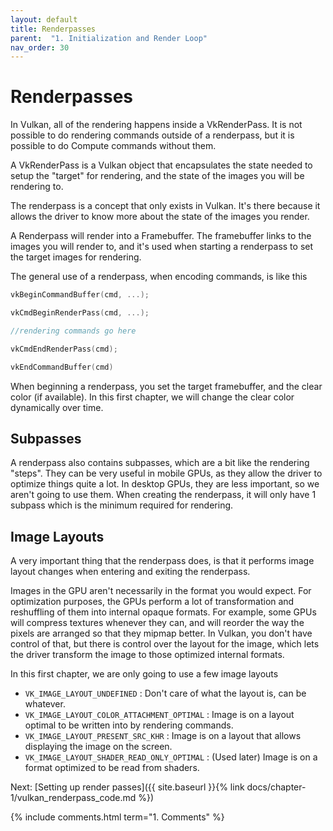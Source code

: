 ```yaml
---
layout: default
title: Renderpasses
parent:  "1. Initialization and Render Loop"
nav_order: 30
---
```



# Renderpasses
In Vulkan, all of the rendering happens inside a VkRenderPass. It is not possible to do rendering commands outside of a renderpass, but it is possible to do Compute commands without them.

A VkRenderPass is a Vulkan object that encapsulates the state needed to setup the "target" for rendering, and the state of the images you will be rendering to. 

The renderpass is a concept that only exists in Vulkan. It's there because it allows the driver to know more about the state of the images you render.

A Renderpass will render into a Framebuffer. The framebuffer links to the images you will render to, and it's used when starting a renderpass to set the target images for rendering.

The general use of a renderpass, when encoding commands, is like this

```cpp
vkBeginCommandBuffer(cmd, ...);

vkCmdBeginRenderPass(cmd, ...);

//rendering commands go here

vkCmdEndRenderPass(cmd);

vkEndCommandBuffer(cmd)
```

When beginning a renderpass, you set the target framebuffer, and the clear color (if available). In this first chapter, we will change the clear color dynamically over time.

## Subpasses
A renderpass also contains subpasses, which are a bit like the rendering "steps". They can be very useful in mobile GPUs, as they allow the driver to optimize things quite a lot. 
In desktop GPUs, they are less important, so we aren't going to use them. When creating the renderpass, it will only have 1 subpass which is the minimum required for rendering.

## Image Layouts
A very important thing that the renderpass does, is that it performs image layout changes when entering and exiting the renderpass.

Images in the GPU aren't necessarily in the format you would expect. For optimization purposes, the GPUs perform a lot of transformation and reshuffling of them into internal opaque formats. For example, some GPUs will compress textures whenever they can, and will reorder the way the pixels are arranged so that they mipmap better.
In Vulkan, you don't have control of that, but there is control over the layout for the image, which lets the driver transform the image to those optimized internal formats.

In this first chapter, we are only going to use a few image layouts

- `VK_IMAGE_LAYOUT_UNDEFINED` : Don't care of what the layout is, can be whatever.
- `VK_IMAGE_LAYOUT_COLOR_ATTACHMENT_OPTIMAL` : Image is on a layout optimal to be written into by rendering commands.
- `VK_IMAGE_LAYOUT_PRESENT_SRC_KHR` : Image is on a layout that allows displaying the image on the screen.
- `VK_IMAGE_LAYOUT_SHADER_READ_ONLY_OPTIMAL` : (Used later) Image is on a format optimized to be read from shaders.

Next: [Setting up render passes]({{ site.baseurl }}{% link docs/chapter-1/vulkan_renderpass_code.md %})

{% include comments.html term="1. Comments" %}
